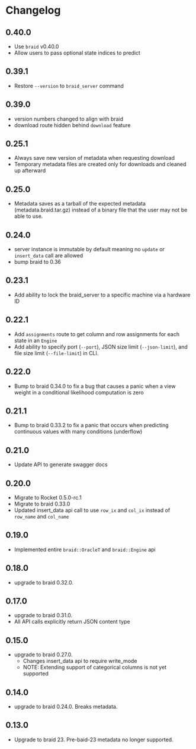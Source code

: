 # Changelog

## 0.40.0
- Use `braid` v0.40.0
- Allow users to pass optional state indices to predict

## 0.39.1
- Restore `--version` to `braid_server` command

## 0.39.0
- version numbers changed to align with braid 
- download route hidden behind `download` feature

## 0.25.1
- Always save new version of metadata when requesting download
- Temporary metadata files are created only for downloads and cleaned up
    afterward

## 0.25.0
- Metadata saves as a tarball of the expected metadata (metadata.braid.tar.gz)
    instead of a binary file that the user may not be able to use.

## 0.24.0
- server instance is immutable by default meaning no `update` or `insert_data`
    call are allowed
- bump braid to 0.36

## 0.23.1
- Add ability to lock the braid_server to a specific machine via a hardware ID

## 0.22.1
- Add `assignments` route to get column and row assignments for each state in
    an `Engine`
- Add ability to specify port (`--port`), JSON size limit (`--json-limit`), and
    file size limit (`--file-limit`) in CLI.

## 0.22.0
- Bump to braid 0.34.0 to fix a bug that causes a panic when a view weight in a
    conditional likelihood computation is zero

## 0.21.1
- Bump to braid 0.33.2 to fix a panic that occurs when predicting continuous
    values with many conditions (underflow)

## 0.21.0
- Update API to generate swagger docs

## 0.20.0
- Migrate to Rocket 0.5.0-rc.1
- Migrate to braid 0.33.0
- Updated insert_data api call to use `row_ix` and `col_ix` instead of
    `row_name` and `col_name`

## 0.19.0
- Implemented entire `braid::OracleT` and `braid::Engine` api

## 0.18.0
- upgrade to braid 0.32.0.

## 0.17.0
- upgrade to braid 0.31.0.
- All API calls explicitly return JSON content type

## 0.15.0
- upgrade to braid 0.27.0.
    + Changes insert_data api to require write_mode
    + NOTE: Extending support of categorical columns is not yet supported

## 0.14.0
- upgrade to braid 0.24.0. Breaks metadata.

## 0.13.0
- Upgrade to braid 23. Pre-baid-23 metadata no longer supported.
